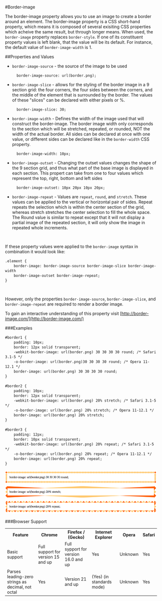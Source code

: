 #Border-image

The border-image property allows you to use an image to create a border around an element. The border-image property is a CSS short-hand property, which means it is composed of several exisiting CSS properties which acheive the same result, but through longer means. When used, the `border-image` property replaces `border-style`. If one of its constituent property values is left blank, that the value will be its default. For instance, the default value of `border-image-width` is 1. 

##Properties and Values
<br>

- `border-image-source` - the source of the image to be used 
	
		border-image-source: url(border.png);

- `border-image-slice` - allows for the styling of the border image in a 9 section grid: the four corners, the four sides between the corners, and the middle of the element that is surrounded by the border. The values of these "slices" can be declared with either pixels or %. 

		border-image-slice: 30;

- `border-image-width` - Defines the width of the image used that will construct the border-image. The border image width only corresponds to the section which will be stretched, repeated, or rounded, NOT the width of the actual border. All sides can be declared at once with one value, or different sides can be declared like in the `border-width` CSS property. 

		border-image-width: 10px;

- `border-image-outset` - Changing the outset values changes the shape of the 9 section grid, and thus what part of the base image is displayed in each section. This propert can take from one to four values which represent the top, right, bottom and left sides

		border-image-outset: 10px 20px 10px 20px;

- `border-image-repeat` - Values are `repeat`, `round`, and `stretch`. These values can be applied to the vertical or horizontal pair of sides. Repeat repeats the selection which is within the center section of the grid, whereas stretch stretches the center selection to fill the whole space. The Round value is similar to repeat except that it will not display a partial image of the repeated section, it will only show the image in repeated whole increments. 

<br>


If these property values were applied to the `border-image` syntax in combination it would look like:

```
.element {
    border-image: border-image-source border-image-slice border-image-width 
   	border-image-outset border-image-repeat;
}
``` 
 
 <br>
 
 However, only the properties `border-image-source`, `border-image-slice`, and `border-image-repeat` are required to render a border image. 
 
 
 To gain an interactive understanding of this property visit [http://border-image.com/](http://border-image.com/)
 <br>
 
###Examples

```
#border1 {
    padding: 10px;
    border: 12px solid transparent;
    -webkit-border-image: url(border.png) 30 30 30 30 round; /* Safari 3.1-5 */
    -o-border-image: url(border.png)30 30 30 30 round; /* Opera 11-12.1 */
    border-image: url(border.png) 30 30 30 30 round;
}

#border2 {
    padding: 10px;
    border: 12px solid transparent;
    -webkit-border-image: url(border.png) 20% stretch; /* Safari 3.1-5 */
    -o-border-image: url(border.png) 20% stretch; /* Opera 11-12.1 */
    border-image: url(border.png) 20% stretch;
}

#border3 {
    padding: 12px;
    border: 10px solid transparent;
    -webkit-border-image: url(border.png) 20% repeat; /* Safari 3.1-5 */
    -o-border-image: url(border.png) 20% repeat; /* Opera 11-12.1 */
    border-image: url(border.png) 20% repeat;
}
```
![alt text](images/border-images.png)



###Browser Support
<table>
	<tr>
		<th>Feature</th>
			<th>Chrome</th>
			<th>Firefox / (Gecko)</th>
			<th>Internet Explorer</th>	
			<th>Opera</th>
			<th>Safari</th>
		<tr>
			<td>Basic support</td>
			<td>Full support for version 15 and up</td>
			<td>Full sypport for version 16.0 and up</td>
			<td>Yes</td>
			<td>Unknown</td>
			<td>Yes</td>
		</tr>
		<tr>
			<td>Parses leading-zero strings as decimal, not octal</td>
			<td>Yes</td>
			<td>Version 21 and up</td>
			<td>(Yes) (in standards mode)</td>
			<td>Unknown</td>
			<td>Yes</td>
		</tr>
</table>
			




